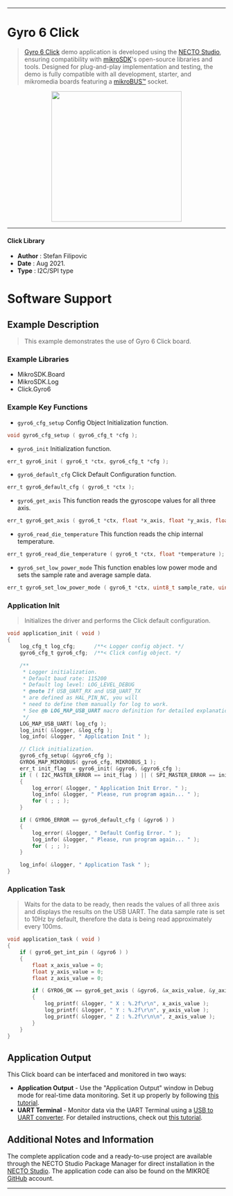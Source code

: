 
---
# Gyro 6 Click

> [Gyro 6 Click](https://www.mikroe.com/?pid_product=MIKROE-4827) demo application is developed using
the [NECTO Studio](https://www.mikroe.com/necto), ensuring compatibility with [mikroSDK](https://www.mikroe.com/mikrosdk)'s
open-source libraries and tools. Designed for plug-and-play implementation and testing, the demo is fully compatible with
all development, starter, and mikromedia boards featuring a [mikroBUS&trade;](https://www.mikroe.com/mikrobus) socket.

<p align="center">
  <img src="https://www.mikroe.com/?pid_product=MIKROE-4827&image=1" height=300px>
</p>

---

#### Click Library

- **Author**        : Stefan Filipovic
- **Date**          : Aug 2021.
- **Type**          : I2C/SPI type

# Software Support

## Example Description

> This example demonstrates the use of Gyro 6 Click board.

### Example Libraries

- MikroSDK.Board
- MikroSDK.Log
- Click.Gyro6

### Example Key Functions

- `gyro6_cfg_setup` Config Object Initialization function.
```c
void gyro6_cfg_setup ( gyro6_cfg_t *cfg );
```

- `gyro6_init` Initialization function.
```c
err_t gyro6_init ( gyro6_t *ctx, gyro6_cfg_t *cfg );
```

- `gyro6_default_cfg` Click Default Configuration function.
```c
err_t gyro6_default_cfg ( gyro6_t *ctx );
```

- `gyro6_get_axis` This function reads the gyroscope values for all three axis.
```c
err_t gyro6_get_axis ( gyro6_t *ctx, float *x_axis, float *y_axis, float *z_axis );
```

- `gyro6_read_die_temperature` This function reads the chip internal temperature.
```c
err_t gyro6_read_die_temperature ( gyro6_t *ctx, float *temperature );
```

- `gyro6_set_low_power_mode` This function enables low power mode and sets the sample rate and average sample data.
```c
err_t gyro6_set_low_power_mode ( gyro6_t *ctx, uint8_t sample_rate, uint8_t average );
```

### Application Init

> Initializes the driver and performs the Click default configuration.

```c
void application_init ( void )
{
    log_cfg_t log_cfg;      /**< Logger config object. */
    gyro6_cfg_t gyro6_cfg;  /**< Click config object. */

    /** 
     * Logger initialization.
     * Default baud rate: 115200
     * Default log level: LOG_LEVEL_DEBUG
     * @note If USB_UART_RX and USB_UART_TX 
     * are defined as HAL_PIN_NC, you will 
     * need to define them manually for log to work. 
     * See @b LOG_MAP_USB_UART macro definition for detailed explanation.
     */
    LOG_MAP_USB_UART( log_cfg );
    log_init( &logger, &log_cfg );
    log_info( &logger, " Application Init " );

    // Click initialization.
    gyro6_cfg_setup( &gyro6_cfg );
    GYRO6_MAP_MIKROBUS( gyro6_cfg, MIKROBUS_1 );
    err_t init_flag  = gyro6_init( &gyro6, &gyro6_cfg );
    if ( ( I2C_MASTER_ERROR == init_flag ) || ( SPI_MASTER_ERROR == init_flag ) )
    {
        log_error( &logger, " Application Init Error. " );
        log_info( &logger, " Please, run program again... " );
        for ( ; ; );
    }

    if ( GYRO6_ERROR == gyro6_default_cfg ( &gyro6 ) )
    {
        log_error( &logger, " Default Config Error. " );
        log_info( &logger, " Please, run program again... " );
        for ( ; ; );
    }

    log_info( &logger, " Application Task " );
}
```

### Application Task

> Waits for the data to be ready, then reads the values of all three axis
> and displays the results on the USB UART. The data sample rate is set to 10Hz by default,
> therefore the data is being read approximately every 100ms.

```c
void application_task ( void )
{
    if ( gyro6_get_int_pin ( &gyro6 ) )
    {
        float x_axis_value = 0;
        float y_axis_value = 0;
        float z_axis_value = 0;

        if ( GYRO6_OK == gyro6_get_axis ( &gyro6, &x_axis_value, &y_axis_value, &z_axis_value ) )
        {
            log_printf( &logger, " X : %.2f\r\n", x_axis_value );
            log_printf( &logger, " Y : %.2f\r\n", y_axis_value );
            log_printf( &logger, " Z : %.2f\r\n\n", z_axis_value );
        }
    }
}
```

## Application Output

This Click board can be interfaced and monitored in two ways:
- **Application Output** - Use the "Application Output" window in Debug mode for real-time data monitoring.
Set it up properly by following [this tutorial](https://www.youtube.com/watch?v=ta5yyk1Woy4).
- **UART Terminal** - Monitor data via the UART Terminal using
a [USB to UART converter](https://www.mikroe.com/click/interface/usb?interface*=uart,uart). For detailed instructions,
check out [this tutorial](https://help.mikroe.com/necto/v2/Getting%20Started/Tools/UARTTerminalTool).

## Additional Notes and Information

The complete application code and a ready-to-use project are available through the NECTO Studio Package Manager for 
direct installation in the [NECTO Studio](https://www.mikroe.com/necto). The application code can also be found on
the MIKROE [GitHub](https://github.com/MikroElektronika/mikrosdk_click_v2) account.

---
